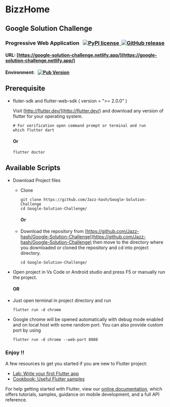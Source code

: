 # BizzHome

## Google Solution Challenge

### Progressive Web Application &nbsp;&nbsp;[![PyPI license](https://img.shields.io/pypi/l/ansicolortags.svg) &nbsp;![GitHub release](https://img.shields.io/github/release/Jazz-hash/HU-PFun-Project)](https://github.com/Jazz-hash/HU-PFun-Project)

#### URL: [https://google-solution-challenge.netlify.app/](https://google-solution-challenge.netlify.app/)

#### Environment: &nbsp; [![Pub Version](https://img.shields.io/pub/v/badges?color=blueviolet)](https://pub.dev/packages/badges)

## Prerequisite

- fluter-sdk and flutter-web-sdk ( version = ">= 2.0.0" )

  Visit [http://flutter.dev/](http://flutter.dev/) and download any version of flutter for your operating system. 

  ```
  # For verification open command prompt or terminal and run
  which flutter dart
  ```
  #### Or
  ```
  flutter doctor
  ```

## Available Scripts

- Download Project files

  - Clone
    ```
    git clone https://github.com/Jazz-hash/Google-Solution-Challenge
    cd Google-Solution-Challenge/
    ```
    #### Or
  - Download the repository from [https://github.com/Jazz-hash/Google-Solution-Challenge](https://github.com/Jazz-hash/Google-Solution-Challenge) then move to the directory where you downloaded or cloned the repository and cd into project directory.

    `cd Google-Solution-Challenge/`

- Open project in Vs Code or Android studio and press F5 or manually run the project.
    #### OR
- Just open terminal in project directory and run
  ```
  flutter run -d chrome
  ```
- Google chrome will be opened automatically with debug mode enabled and on local host with some random port. You can also provide custom port by using
  ```
  flutter run -d chrome --web-port 8080
  ```
  
### Enjoy !!


A few resources to get you started if you are new to Flutter project:

- [Lab: Write your first Flutter app](https://flutter.dev/docs/get-started/codelab)
- [Cookbook: Useful Flutter samples](https://flutter.dev/docs/cookbook)

For help getting started with Flutter, view our
[online documentation](https://flutter.dev/docs), which offers tutorials,
samples, guidance on mobile development, and a full API reference.

